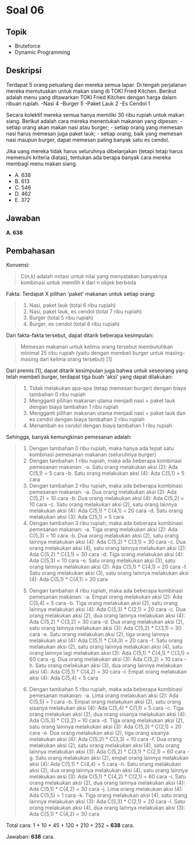 # Soal 06

## Topik

* Bruteforce
* Dynamic Programming

## Deskripsi

Terdapat 5 orang petualang dan mereka semua lapar. Di tengah perjalanan mereka memutuskan untuk makan siang di TOKI Fried Kitchen. Berikut adalah menu yang ditawarkan TOKI Fried Kitchen dengan harga dalam ribuan rupiah.
	-Nasi 				4
	-Burger 			5
	-Paket Lauk 		2
	-Es Cendol 			1

Secara kolektif mereka semua hanya memiliki 30 ribu rupiah untuk makan siang. Berikut adalah cara mereka menentukan makanan yang dipesan:
	- setiap orang akan makan nasi atau burger;
	- setiap orang yang memesan nasi harus memesan juga paket lauk;
	- setiap orang, baik yang memesan nasi maupun burger, dapat memesan paling banyak satu es cendol.

Jika uang mereka tidak harus seluruhnya dibelanjakan (tetapi tetap harus memenuhi kriteria diatas), tentukan ada berapa banyak cara mereka membagi menu makan siang.

* A. 638
* B. 613
* C. 546
* D. 462
* E. 372

## Jawaban
**A. 638**

## Pembahasan

Konvensi:
>C(n,k) adalah notasi untuk nilai yang menyatakan banyaknya kombinasi untuk memilih k dari n objek berbeda

Fakta:
Terdapat X pilihan 'paket' makanan untuk setiap orang:
>1. Nasi, paket lauk (total 6 ribu rupiah)
>2. Nasi, paket lauk, es cendol (total 7 ribu rupiah)
>3. Burger (total 5 ribu rupiah)
>4. Burger, es cendol (total 6 ribu rupiah)

Dari fakta-fakta tersebut, dapat ditarik beberapa kesimpulan:
>Memesan makanan untuk kelima orang tersebut membutuhkan minimal 25 ribu rupiah (yaitu dengan membeli burger untuk masing-masing dari kelima orang tersebut) [1]

Dari premis [1], dapat ditarik kesimpulan juga bahwa untuk seseorang yang telah membeli burger, terdapat tiga buah 'aksi' yang dapat dilakukan:
>1) Tidak melakukan apa-apa (tetap memesan burger) dengan biaya tambahan 0 ribu rupiah
>2) Mengganti pilihan makanan utama menjadi nasi + paket lauk dengan biaya tambahan 1 ribu rupiah
>3) Mengganti pilihan makanan utama menjadi nasi + paket lauk dan es cendol dengan biaya tambahan 2 ribu rupiah
>4) Menambah es cendol dengan biaya tambahan 1 ribu rupiah

Sehingga, banyak kemungkinan pemesanan adalah:
>1. Dengan tambahan 0 ribu rupiah, maka hanya ada tepat satu kombinasi pemesanan makanan (seluruhnya burger)
>2. Dengan tambahan 1 ribu rupiah, maka ada beberapa kombinasi pemesanan makanan:
>-a. Satu orang melakukan aksi (2): Ada C(5,1) = 5 cara
>-b. Satu orang melakukan aksi (4): Ada C(5,1) = 5 cara
>3. Dengan tambahan 2 ribu rupiah, maka ada beberapa kombinasi pemesanan makanan:
>-a. Dua orang melakukan aksi (2): Ada C(5,2) = 10 cara
>-b. Dua orang melakukan aksi (4): Ada C(5,2) = 10 cara
>-c. Satu orang melakukan aksi (2), satu orang lainnya melakukan aksi (4): Ada C(5,1) * C(4,1) = 20 cara
>-d. Satu orang melakukan aksi (3): Ada C(5,1) = 5 cara
>4. Dengan tambahan 3 ribu rupiah, maka ada beberapa kombinasi pemesanan makanan:
>-a. Tiga orang melakukan aksi (2): Ada C(5,3) = 10 cara
>-b. Dua orang melakukan aksi (2), satu orang lainnya melakukan aksi (4): Ada C(5,2) * C(3,1) = 30 cara
>-c. Dua orang melakukan aksi (4), satu orang lainnya melakukan aksi (2): Ada C(5,2) * C(3,1) = 30 cara
>-d. Tiga orang melakukan aksi (4): Ada C(5,3) = 10 cara
>-e. Satu orang melakukan aksi (3), satu orang lainnya melakukan aksi (2): Ada C(5,1) * C(4,1) = 20 cara
>-f. Satu orang melakukan aksi (3), satu orang lainnya melakukan aksi (4): Ada C(5,1) * C(4,1) = 20 cara
>5) Dengan tambahan 4 ribu rupiah, maka ada beberapa kombinasi pemesanan makanan:
>-a. Empat orang melakukan aksi (2): Ada C(5,4) = 5 cara
>-b. Tiga orang melakukan aksi (2), satu orang lainnya melakukan aksi (4): Ada C(5,3) * C(2,1) = 20 cara
>-c. Dua orang melakukan aksi (2), dua orang lainnya melakukan aksi (4): Ada C(5,2) * C(3,2) = 30 cara
>-d. Dua orang melakukan aksi (2), satu orang lainnya melakukan aksi (3): Ada C(5,2) * C(3,1) = 30 cara
>-e. Satu orang melakukan aksi (2), tiga orang lainnya melakukan aksi (4): Ada C(5,1) * C(4,3) = 20 cara
>-f. Satu orang melakukan aksi (2), satu orang lainnya melakukan aksi (4), satu orang lainnya lagi melakukan aksi (3): Ada C(5,1) * C(4,1) * C(3,1) = 60 cara
>-g. Dua orang melakukan aksi (3): Ada C(5,2) = 10 cara
>-h. Satu orang melakukan aksi (3), dua orang lainnya melakukan aksi (4): Ada C(5,1) * C(4,2) = 30 cara
>-i. Empat orang melakukan aksi (4): Ada C(5,4) = 5 cara
>6. Dengan tambahan 5 ribu rupiah, maka ada beberapa kombinasi pemesanan makanan:
>-a. Lima orang melakukan aksi (2): Ada C(5,5) = 1 cara
>-b. Empat orang melakukan aksi (2), satu orang sisanya melakukan aksi (4): Ada C(5,4) * C(1,1) = 5 cara
>-c. Tiga orang melakukan aksi (2), dua orang sisanya melakukan aksi (4): Ada C(5,3) * C(2,2) = 10 cara
>-d. Tiga orang melakukan aksi (2), satu orang lainnya melakukan aksi (3): Ada C(5,3) * C(2,1) = 20 cara
>-e. Dua orang melakukan aksi (2), tiga orang sisanya melakukan aksi (4): Ada C(5,2) * C(3,3) = 10 cara
>-f. Dua orang melakukan aksi (2), satu orang melakukan aksi (4), satu orang lainnya melakukan aksi (3): Ada C(5,2) * C(3,1) * C(2,1) = 60 cara
>-g. Satu orang melakukan aksi (2), empat orang lainnya melakukan aksi (4): Ada C(5,1) * C(4,4) = 5 cara
>-h. Satu orang melakukan aksi (2), dua orang lainnya melakukan aksi (4), satu orang lainnya melakukan aksi (3): Ada C(5,1) * C(4,2) * C(2,1) = 60 cara
>-i. Satu orang melakukan aksi (2), dua orang lainnya melakukan aksi (4): Ada C(5,1) * C(4,2) = 30 cara
>-j. Lima orang melakukan aksi (4): Ada C(5,5) = 1 cara
>-k. Tiga orang melakukan aksi (4), satu orang lainnya melakukan aksi (3): Ada C(5,3) * C(2,1) = 20 cara
>-l. Satu orang melakukan aksi (4), dua orang lainnya melakukan aksi (3): Ada C(5,1) * C(4,2) = 30 cara

Total cara: 1 + 10 + 45 + 120 + 210 + 252 = **638** cara.

Jawaban: **638** cara.
